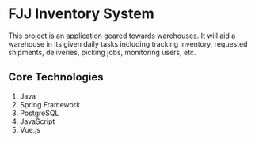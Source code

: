 # FJJ Inventory System

This project is an application geared towards warehouses. It will aid a warehouse in its given daily tasks including tracking inventory, requested shipments, deliveries, picking jobs, monitoring users, etc. 

## Core Technologies
  1. Java
  2. Spring Framework
  3. PostgreSQL
  4. JavaScript
  5. Vue.js
